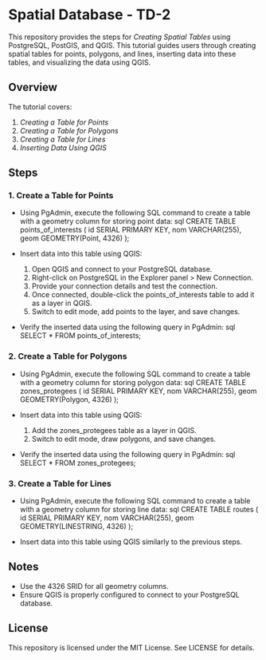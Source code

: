 # Spatial Database - TD-2

This repository provides the steps for *Creating Spatial Tables* using PostgreSQL, PostGIS, and QGIS. This tutorial guides users through creating spatial tables for points, polygons, and lines, inserting data into these tables, and visualizing the data using QGIS.

## Overview

The tutorial covers:

1. *Creating a Table for Points*
2. *Creating a Table for Polygons*
3. *Creating a Table for Lines*
4. *Inserting Data Using QGIS*

## Steps

### 1. Create a Table for Points
- Using PgAdmin, execute the following SQL command to create a table with a geometry column for storing point data:
  sql
  CREATE TABLE points_of_interests (
      id SERIAL PRIMARY KEY,
      nom VARCHAR(255),
      geom GEOMETRY(Point, 4326)
  );
  

- Insert data into this table using QGIS:
  1. Open QGIS and connect to your PostgreSQL database.
  2. Right-click on PostgreSQL in the Explorer panel > New Connection.
  3. Provide your connection details and test the connection.
  4. Once connected, double-click the points_of_interests table to add it as a layer in QGIS.
  5. Switch to edit mode, add points to the layer, and save changes.

- Verify the inserted data using the following query in PgAdmin:
  sql
  SELECT * FROM points_of_interests;
  

### 2. Create a Table for Polygons
- Using PgAdmin, execute the following SQL command to create a table with a geometry column for storing polygon data:
  sql
  CREATE TABLE zones_protegees (
      id SERIAL PRIMARY KEY,
      nom VARCHAR(255),
      geom GEOMETRY(Polygon, 4326)
  );
  

- Insert data into this table using QGIS:
  1. Add the zones_protegees table as a layer in QGIS.
  2. Switch to edit mode, draw polygons, and save changes.

- Verify the inserted data using the following query in PgAdmin:
  sql
  SELECT * FROM zones_protegees;
  

### 3. Create a Table for Lines
- Using PgAdmin, execute the following SQL command to create a table with a geometry column for storing line data:
  sql
  CREATE TABLE routes (
      id SERIAL PRIMARY KEY,
      nom VARCHAR(255),
      geom GEOMETRY(LINESTRING, 4326)
  );
  

- Insert data into this table using QGIS similarly to the previous steps.

## Notes
- Use the 4326 SRID for all geometry columns.
- Ensure QGIS is properly configured to connect to your PostgreSQL database.

## License
This repository is licensed under the MIT License. See LICENSE for details.
